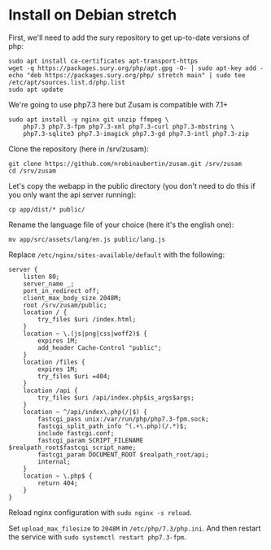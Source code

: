 Install on Debian stretch
=========================

First, we'll need to add the sury repository to get up-to-date versions of php:
```
sudo apt install ca-certificates apt-transport-https
wget -q https://packages.sury.org/php/apt.gpg -O- | sudo apt-key add -
echo "deb https://packages.sury.org/php/ stretch main" | sudo tee /etc/apt/sources.list.d/php.list
sudo apt update
```

We're going to use php7.3 here but Zusam is compatible with 7.1+
```
sudo apt install -y nginx git unzip ffmpeg \
    php7.3 php7.3-fpm php7.3-xml php7.3-curl php7.3-mbstring \
    php7.3-sqlite3 php7.3-imagick php7.3-gd php7.3-intl php7.3-zip
```

Clone the repository (here in /srv/zusam):
```
git clone https://github.com/nrobinaubertin/zusam.git /srv/zusam
cd /srv/zusam
```

Let's copy the webapp in the public directory (you don't need to do this if you only want the api server running):
```
cp app/dist/* public/
```

Rename the language file of your choice (here it's the english one):
```
mv app/src/assets/lang/en.js public/lang.js
```

Replace `/etc/nginx/sites-available/default` with the following:
```
server {
    listen 80;
    server_name _;
    port_in_redirect off;
    client_max_body_size 2048M;
    root /srv/zusam/public;
    location / {
        try_files $uri /index.html;
    }
    location ~ \.(js|png|css|woff2)$ {
        expires 1M;
        add_header Cache-Control "public";
    }
    location /files {
        expires 1M;
        try_files $uri =404;
    }
    location /api {
        try_files $uri /api/index.php$is_args$args;
    }
    location ~ ^/api/index\.php(/|$) {
        fastcgi_pass unix:/var/run/php/php7.3-fpm.sock;
        fastcgi_split_path_info ^(.+\.php)(/.*)$;
        include fastcgi.conf;
        fastcgi_param SCRIPT_FILENAME $realpath_root$fastcgi_script_name;
        fastcgi_param DOCUMENT_ROOT $realpath_root/api;
        internal;
    }
    location ~ \.php$ {
        return 404;
    }
}
```
Reload nginx configuration with `sudo nginx -s reload`.

Set `upload_max_filesize` to `2048M` in `/etc/php/7.3/php.ini`.
And then restart the service with `sudo systemctl restart php7.3-fpm`.
